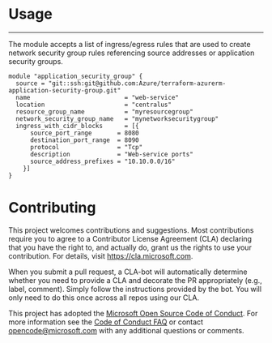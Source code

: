 # Usage
-----

The module accepts a list of ingress/egress rules that are used to create network security group rules referencing source addresses or application security groups.  

```hcl
module "application_security_group" {
  source = "git::ssh:git@github.com:Azure/terraform-azurerm-application-security-group.git"
  name                          = "web-service"
  location                      = "centralus"
  resource_group_name           = "myresourcegroup"
  network_security_group_name   = "mynetworksecuritygroup"
  ingress_with_cidr_blocks      = [{
      source_port_range       = 8080
      destination_port_range  = 8090
      protocol                = "Tcp"
      description             = "Web-service ports"
      source_address_prefixes = "10.10.0.0/16"
    }]
}
```


# Contributing

This project welcomes contributions and suggestions.  Most contributions require you to agree to a
Contributor License Agreement (CLA) declaring that you have the right to, and actually do, grant us
the rights to use your contribution. For details, visit https://cla.microsoft.com.

When you submit a pull request, a CLA-bot will automatically determine whether you need to provide
a CLA and decorate the PR appropriately (e.g., label, comment). Simply follow the instructions
provided by the bot. You will only need to do this once across all repos using our CLA.

This project has adopted the [Microsoft Open Source Code of Conduct](https://opensource.microsoft.com/codeofconduct/).
For more information see the [Code of Conduct FAQ](https://opensource.microsoft.com/codeofconduct/faq/) or
contact [opencode@microsoft.com](mailto:opencode@microsoft.com) with any additional questions or comments.
